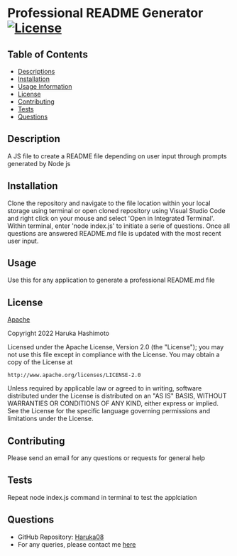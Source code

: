 # Professional README Generator  [![License](https://img.shields.io/badge/License-Apache_2.0-blue.svg)](https://opensource.org/licenses/Apache-2.0)

  ## Table of Contents
  - [Descriptions](#Description)
  - [Installation](#Installation)
  - [Usage Information](#Usage)
  - [License](#License)
  - [Contributing](#Contributing)
  - [Tests](#Tests)
  - [Questions](#Questions)


  ## Description <span id=Description></span> 
  A JS file to create a README file depending on user input through prompts generated by Node js

  ## Installation <span id=Installation></span>
  Clone the repository and navigate to the file location within your local storage using terminal or open cloned repository using Visual Studio Code and right click on your mouse and select 'Open in Integrated Terminal'.  Within terminal, enter 'node index.js' to initiate a serie of questions.  Once all questions are answered README.md file is updated with the most recent user input.

  ## Usage <span id=Usage></span> 
  Use this for any application to generate a professional README.md file

  ## License <span id=License></span> 
  [Apache]((https://opensource.org/licenses/Apache-2.0))
  
  Copyright 2022 Haruka Hashimoto

  Licensed under the Apache License, Version 2.0 (the "License");
  you may not use this file except in compliance with the License.
  You may obtain a copy of the License at

    http://www.apache.org/licenses/LICENSE-2.0

  Unless required by applicable law or agreed to in writing, software
  distributed under the License is distributed on an "AS IS" BASIS,
  WITHOUT WARRANTIES OR CONDITIONS OF ANY KIND, either express or implied.
  See the License for the specific language governing permissions and
  limitations under the License.

  ## Contributing <span id=Contributing></span> 
  Please send an email for any questions or requests for general help

  ## Tests <span id=Tests></span> 
  Repeat node index.js command in terminal to test the applciation

  ## Questions <span id=Questions></span> 
  - GitHub Repository: [Haruka08](https://github.com/Haruka08)
  - For any queries, please contact me [here](mailto:haruka.hashimoto08@gmail.com)